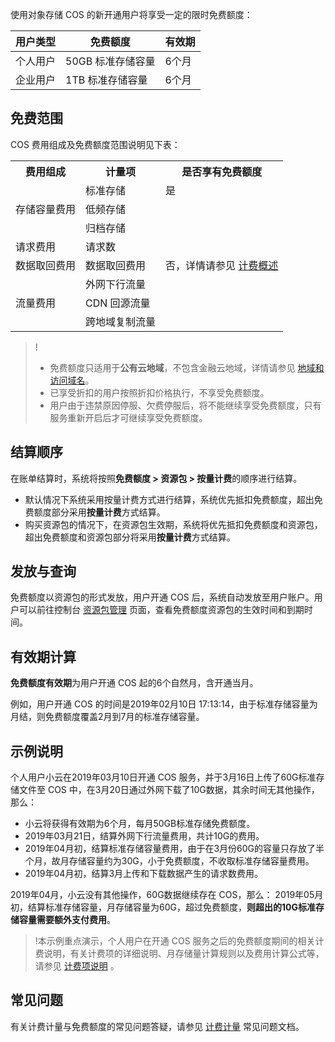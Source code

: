 使用对象存储 COS 的新开通用户将享受一定的限时免费额度： 

| 用户类型 | 免费额度          | 有效期 |
| -------- | ----------------- | ------ |
| 个人用户 | 50GB 标准存储容量 | 6个月  |
| 企业用户 | 1TB 标准存储容量  | 6个月  |

## 免费范围

COS 费用组成及免费额度范围说明见下表：

<table>
   <tr>
      <th>费用组成</th>
      <th>计量项</th>
      <th>是否享有免费额度</th>
   </tr>
   <tr>
      <td rowspan="3">存储容量费用</td>
      <td>标准存储</td>
      <td>是</td>
   </tr>
   <tr>
      <td>低频存储</td>
      <td rowspan="7">否，详情请参见 <a href="https://cloud.tencent.com/document/product/436/16871">计费概述</a></td>
   </tr>
   <tr>
      <td>归档存储</td>
   </tr>
   <tr>
      <td>请求费用</td>
      <td>请求数</td>
   </tr>
   <tr>
      <td>数据取回费用</td>
      <td>数据取回费用</td>
   </tr>
   <tr>
      <td rowspan="3">流量费用</td>
      <td>外网下行流量</td>
   </tr>
   <tr>
      <td>CDN 回源流量</td>
   </tr>
   <tr>
      <td>跨地域复制流量</td>
   </tr>
</table>

> !
>
> - 免费额度只适用于**公有云地域**，不包含金融云地域，详情请参见 [地域和访问域名](https://cloud.tencent.com/document/product/436/6224)。
> - 已享受折扣的用户按照折扣价格执行，不享受免费额度。
> - 用户由于违禁原因停服、欠费停服后，将不能继续享受免费额度，只有服务重新开启后才可继续享受免费额度。

## 结算顺序

在账单结算时，系统将按照**免费额度 > 资源包 > 按量计费**的顺序进行结算。

- 默认情况下系统采用按量计费方式进行结算，系统优先抵扣免费额度，超出免费额度部分采用**按量计费**方式结算。
- 购买资源包的情况下，在资源包生效期，系统将优先抵扣免费额度和资源包，超出免费额度和资源包部分将采用**按量计费**方式结算。

## 发放与查询

免费额度以资源包的形式发放，用户开通 COS 后，系统自动发放至用户账户。用户可以前往控制台 [资源包管理](https://console.cloud.tencent.com/cos5/package) 页面，查看免费额度资源包的生效时间和到期时间。

## 有效期计算

**免费额度有效期**为用户开通 COS 起的6个自然月，含开通当月。

例如，用户开通 COS 的时间是2019年02月10日 17:13:14，由于标准存储容量为月结，则免费额度覆盖2月到7月的标准存储容量。

## 示例说明

个人用户小云在2019年03月10日开通 COS 服务，并于3月16日上传了60G标准存储文件至 COS 中，在3月20日通过外网下载了10G数据，其余时间无其他操作，那么：

- 小云将获得有效期为6个月，每月50GB标准存储免费额度。
- 2019年03月21日，结算外网下行流量费用，共计10G的费用。
- 2019年04月初，结算标准存储容量费用，由于在3月份60G的容量只存放了半个月，故月存储容量约为30G，小于免费额度，不收取标准存储容量费用。
- 2019年04月初，结算3月上传和下载数据产生的请求数费用。

2019年04月，小云没有其他操作，60G数据继续存在 COS，那么：
2019年05月初，结算标准存储容量，月存储容量为60G，超过免费额度，**则超出的10G标准存储容量需要额外支付费用**。

>!本示例重点演示，个人用户在开通 COS 服务之后的免费额度期间的相关计费说明，有关计费项的详细说明、月存储量计算规则以及费用计算公式等，请参见 [计费项说明](https://cloud.tencent.com/document/product/436/16871#.E8.AE.A1.E8.B4.B9.E9.A1.B9.E8.AF.B4.E6.98.8E) 。

## 常见问题

有关计费计量与免费额度的常见问题答疑，请参见 [计费计量](https://cloud.tencent.com/document/product/436/30747) 常见问题文档。
